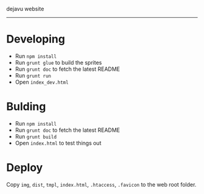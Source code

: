 dejavu website

---

# Developing #
- Run `npm install`
- Run `grunt glue` to build the sprites
- Run `grunt doc` to fetch the latest README
- Run `grunt run`
- Open `index_dev.html`

# Bulding #
- Run `npm install`
- Run `grunt doc` to fetch the latest README
- Run `grunt build`
- Open `index.html` to test things out

# Deploy #
Copy `img`, `dist`, `tmpl`, `index.html`, `.htaccess`, `.favicon` to the web root folder.